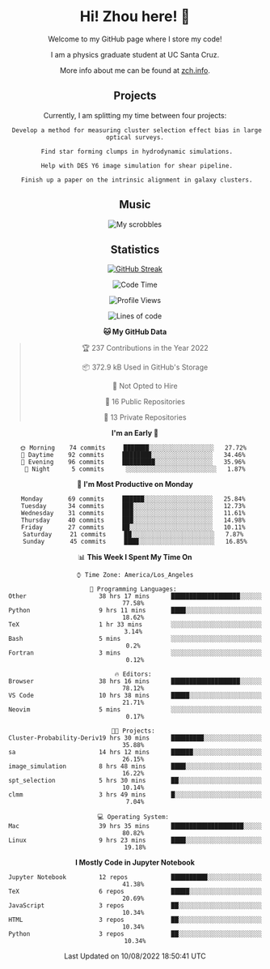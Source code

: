 <div align="center">
<h1> Hi! Zhou here! 👋 </h1>


Welcome to my GitHub page where I store my code! 

I am a physics graduate student at UC Santa Cruz. 

More info about me can be found at [zch.info](www.zch.info).

## Projects

Currently, I am splitting my time between four projects:
```
 Develop a method for measuring cluster selection effect bias in large optical surveys.
 
 Find star forming clumps in hydrodynamic simulations.
 
 Help with DES Y6 image simulation for shear pipeline.
 
 Finish up a paper on the intrinsic alignment in galaxy clusters.
```

## Music
![My scrobbles](https://lastfm-recently-played.vercel.app/api?user=zchvsre)


## Statistics

[![GitHub Streak](https://github-readme-streak-stats.herokuapp.com/?user=zhouconghao&theme=highcontrast)](https://git.io/streak-stats)

<!--START_SECTION:waka-->
![Code Time](http://img.shields.io/badge/Code%20Time-0%20secs-blue)

![Profile Views](http://img.shields.io/badge/Profile%20Views-118-blue)

![Lines of code](https://img.shields.io/badge/From%20Hello%20World%20I%27ve%20Written-617%20Thousand%20lines%20of%20code-blue)

**🐱 My GitHub Data** 

> 🏆 237 Contributions in the Year 2022
 > 
> 📦 372.9 kB Used in GitHub's Storage 
 > 
> 🚫 Not Opted to Hire
 > 
> 📜 16 Public Repositories 
 > 
> 🔑 13 Private Repositories  
 > 
**I'm an Early 🐤** 

```text
🌞 Morning    74 commits     ███████░░░░░░░░░░░░░░░░░░   27.72% 
🌆 Daytime    92 commits     ████████░░░░░░░░░░░░░░░░░   34.46% 
🌃 Evening    96 commits     █████████░░░░░░░░░░░░░░░░   35.96% 
🌙 Night      5 commits      ░░░░░░░░░░░░░░░░░░░░░░░░░   1.87%

```
📅 **I'm Most Productive on Monday** 

```text
Monday       69 commits     ██████░░░░░░░░░░░░░░░░░░░   25.84% 
Tuesday      34 commits     ███░░░░░░░░░░░░░░░░░░░░░░   12.73% 
Wednesday    31 commits     ███░░░░░░░░░░░░░░░░░░░░░░   11.61% 
Thursday     40 commits     ███░░░░░░░░░░░░░░░░░░░░░░   14.98% 
Friday       27 commits     ██░░░░░░░░░░░░░░░░░░░░░░░   10.11% 
Saturday     21 commits     ██░░░░░░░░░░░░░░░░░░░░░░░   7.87% 
Sunday       45 commits     ████░░░░░░░░░░░░░░░░░░░░░   16.85%

```


📊 **This Week I Spent My Time On** 

```text
⌚︎ Time Zone: America/Los_Angeles

💬 Programming Languages: 
Other                    38 hrs 17 mins      ███████████████████░░░░░░   77.58% 
Python                   9 hrs 11 mins       ████░░░░░░░░░░░░░░░░░░░░░   18.62% 
TeX                      1 hr 33 mins        ░░░░░░░░░░░░░░░░░░░░░░░░░   3.14% 
Bash                     5 mins              ░░░░░░░░░░░░░░░░░░░░░░░░░   0.2% 
Fortran                  3 mins              ░░░░░░░░░░░░░░░░░░░░░░░░░   0.12%

🔥 Editors: 
Browser                  38 hrs 16 mins      ███████████████████░░░░░░   78.12% 
VS Code                  10 hrs 38 mins      █████░░░░░░░░░░░░░░░░░░░░   21.71% 
Neovim                   5 mins              ░░░░░░░░░░░░░░░░░░░░░░░░░   0.17%

🐱‍💻 Projects: 
Cluster-Probability-Deriv19 hrs 30 mins      █████████░░░░░░░░░░░░░░░░   35.88% 
sa                       14 hrs 12 mins      ██████░░░░░░░░░░░░░░░░░░░   26.15% 
image_simulation         8 hrs 48 mins       ████░░░░░░░░░░░░░░░░░░░░░   16.22% 
spt_selection            5 hrs 30 mins       ██░░░░░░░░░░░░░░░░░░░░░░░   10.14% 
clmm                     3 hrs 49 mins       █░░░░░░░░░░░░░░░░░░░░░░░░   7.04%

💻 Operating System: 
Mac                      39 hrs 35 mins      ████████████████████░░░░░   80.82% 
Linux                    9 hrs 23 mins       ████░░░░░░░░░░░░░░░░░░░░░   19.18%

```

**I Mostly Code in Jupyter Notebook** 

```text
Jupyter Notebook         12 repos            ██████████░░░░░░░░░░░░░░░   41.38% 
TeX                      6 repos             █████░░░░░░░░░░░░░░░░░░░░   20.69% 
JavaScript               3 repos             ██░░░░░░░░░░░░░░░░░░░░░░░   10.34% 
HTML                     3 repos             ██░░░░░░░░░░░░░░░░░░░░░░░   10.34% 
Python                   3 repos             ██░░░░░░░░░░░░░░░░░░░░░░░   10.34%

```



 Last Updated on 10/08/2022 18:50:41 UTC
<!--END_SECTION:waka-->

<!-- ![](https://raw.githubusercontent.com/zhouconghao/github-stats/master/generated/overview.svg#gh-dark-mode-only)
![](https://raw.githubusercontent.com/zhouconghao/github-stats/master/generated/overview.svg#gh-light-mode-only)

![](https://raw.githubusercontent.com/zhouconghao/github-stats/master/generated/languages.svg#gh-dark-mode-only)
![](https://raw.githubusercontent.com/zhouconghao/github-stats/master/generated/languages.svg#gh-light-mode-only) -->

</div>


<!--
**zchvsre/zchvsre** is a ✨ _special_ ✨ repository because its `README.md` (this file) appears on your GitHub profile.

Here are some ideas to get you started:

- 🔭 I’m currently working on ...
- 🌱 I’m currently learning ...
- 👯 I’m looking to collaborate on ...
- 🤔 I’m looking for help with ...
- 💬 Ask me about ...
- 📫 How to reach me: ...
- 😄 Pronouns: ...
- ⚡ Fun fact: ...
-->
 
 </p>
